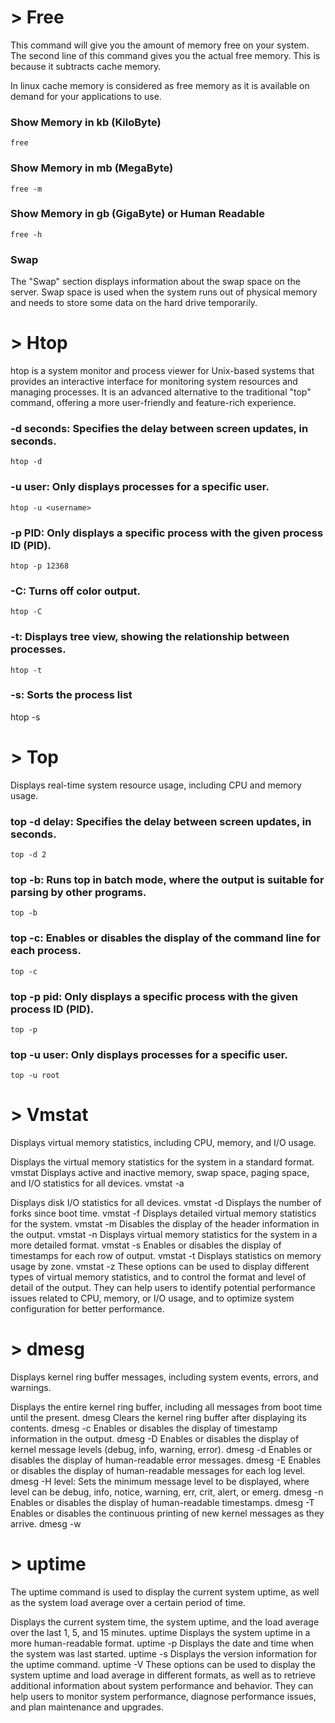# > Free

This command will give you the amount of memory free on your system. The second line of this command gives you the actual free memory. This is because it subtracts cache memory.


In linux cache memory is considered as free memory as it is available on demand for your applications to use.


### Show Memory in kb (KiloByte)
    free

###   Show Memory in mb (MegaByte)
    free -m

### Show Memory in gb (GigaByte) or Human Readable

    free -h


### Swap

The "Swap" section displays information about the swap space on the server. Swap space is used when the system runs out of physical memory and needs to store some data on the hard drive temporarily.


# > Htop

htop is a system monitor and process viewer for Unix-based systems that provides an interactive interface for monitoring system resources and managing processes. It is an advanced alternative to the traditional "top" command, offering a more user-friendly and feature-rich experience.

### -d seconds: Specifies the delay between screen updates, in seconds.

    htop -d

### -u user: Only displays processes for a specific user.

    htop -u <username>

### -p PID: Only displays a specific process with the given process ID (PID).

    htop -p 12368

### -C: Turns off color output.

    htop -C

### -t: Displays tree view, showing the relationship between processes.

    htop -t

### -s: Sorts the process list

htop -s


# > Top

Displays real-time system resource usage, including CPU and memory usage.

### top -d delay: Specifies the delay between screen updates, in seconds.
    top -d 2

### top -b: Runs top in batch mode, where the output is suitable for parsing by other programs.
    top -b

### top -c: Enables or disables the display of the command line for each process.
    top -c

### top -p pid: Only displays a specific process with the given process ID (PID).
    top -p

### top -u user: Only displays processes for a specific user.
    top -u root


# > Vmstat
Displays virtual memory statistics, including CPU, memory, and I/O usage.

Displays the virtual memory statistics for the system in a standard format.
    vmstat
Displays active and inactive memory, swap space, paging space, and I/O statistics for all devices.
    vmstat -a

Displays disk I/O statistics for all devices.
    vmstat -d
Displays the number of forks since boot time.
    vmstat -f
Displays detailed virtual memory statistics for the system.
    vmstat -m
Disables the display of the header information in the output.
    vmstat -n
Displays virtual memory statistics for the system in a more detailed format.
    vmstat -s
Enables or disables the display of timestamps for each row of output.
    vmstat -t
Displays statistics on memory usage by zone.
    vmstat -z
These options can be used to display different types of virtual memory statistics, and to control the format and level of detail of the output. They can help users to identify potential performance issues related to CPU, memory, or I/O usage, and to optimize system configuration for better performance.

# > dmesg
 Displays kernel ring buffer messages, including system events, errors, and warnings.

Displays the entire kernel ring buffer, including all messages from boot time until the present.
    dmesg
Clears the kernel ring buffer after displaying its contents.
    dmesg -c
Enables or disables the display of timestamp information in the output.
    dmesg -D
Enables or disables the display of kernel message levels (debug, info, warning, error).
    dmesg -d
Enables or disables the display of human-readable error messages.
    dmesg -E
Enables or disables the display of human-readable messages for each log level.
    dmesg -H
level: Sets the minimum message level to be displayed, where level can be debug, info, notice, warning, err, crit, alert, or emerg.
    dmesg -n
Enables or disables the display of human-readable timestamps.
    dmesg -T
Enables or disables the continuous printing of new kernel messages as they arrive.
    dmesg -w

# > uptime

The uptime command is used to display the current system uptime, as well as the system load average over a certain period of time. 

Displays the current system time, the system uptime, and the load average over the last 1, 5, and 15 minutes.
    uptime
Displays the system uptime in a more human-readable format.
    uptime -p
Displays the date and time when the system was last started.
    uptime -s
Displays the version information for the uptime command.
    uptime -V
These options can be used to display the system uptime and load average in different formats, as well as to retrieve additional information about system performance and behavior. They can help users to monitor system performance, diagnose performance issues, and plan maintenance and upgrades.


